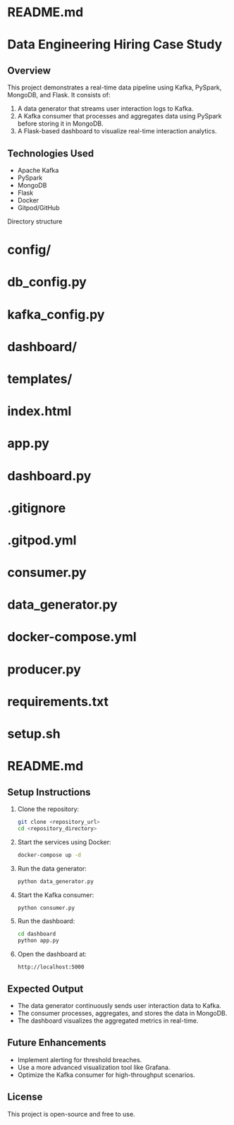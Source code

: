 # README.md
# Data Engineering Hiring Case Study

## Overview
This project demonstrates a real-time data pipeline using Kafka, PySpark, MongoDB, and Flask. It consists of:
1. A data generator that streams user interaction logs to Kafka.
2. A Kafka consumer that processes and aggregates data using PySpark before storing it in MongoDB.
3. A Flask-based dashboard to visualize real-time interaction analytics.

## Technologies Used
- Apache Kafka
- PySpark
- MongoDB
- Flask
- Docker
- Gitpod/GitHub

Directory structure
# config/
#     db_config.py
#     kafka_config.py
# dashboard/
#     templates/
#         index.html
#     app.py
#     dashboard.py
# .gitignore
# .gitpod.yml
# consumer.py
# data_generator.py
# docker-compose.yml
# producer.py
# requirements.txt
# setup.sh
# README.md

## Setup Instructions
1. Clone the repository:
   ```sh
   git clone <repository_url>
   cd <repository_directory>
   ```
2. Start the services using Docker:
   ```sh
   docker-compose up -d
   ```
3. Run the data generator:
   ```sh
   python data_generator.py
   ```
4. Start the Kafka consumer:
   ```sh
   python consumer.py
   ```
5. Run the dashboard:
   ```sh
   cd dashboard
   python app.py
   ```
6. Open the dashboard at:
   ```
   http://localhost:5000
   ```

## Expected Output
- The data generator continuously sends user interaction data to Kafka.
- The consumer processes, aggregates, and stores the data in MongoDB.
- The dashboard visualizes the aggregated metrics in real-time.

## Future Enhancements
- Implement alerting for threshold breaches.
- Use a more advanced visualization tool like Grafana.
- Optimize the Kafka consumer for high-throughput scenarios.

## License
This project is open-source and free to use.

